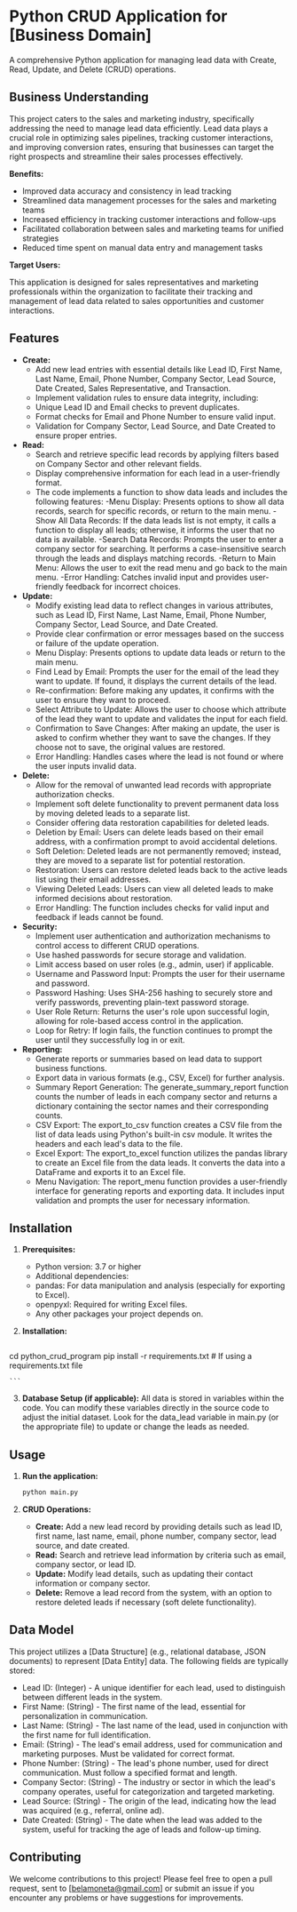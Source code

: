 # Python CRUD Application for [Business Domain]

A comprehensive Python application for managing lead data with Create, Read, Update, and Delete (CRUD) operations.

## Business Understanding

This project caters to the sales and marketing industry, specifically addressing the need to manage lead data efficiently. Lead data plays a crucial role in optimizing sales pipelines, tracking customer interactions, and improving conversion rates, ensuring that businesses can target the right prospects and streamline their sales processes effectively.

**Benefits:**

* Improved data accuracy and consistency in lead tracking
* Streamlined data management processes for the sales and marketing teams
* Increased efficiency in tracking customer interactions and follow-ups
* Facilitated collaboration between sales and marketing teams for unified strategies
* Reduced time spent on manual data entry and management tasks


**Target Users:**

This application is designed for sales representatives and marketing professionals within the organization to facilitate their tracking and management of lead data related to sales opportunities and customer interactions.

## Features

* **Create:**
    * Add new lead entries with essential details like Lead ID, First Name, Last Name, Email, Phone Number, Company Sector, Lead Source, Date Created, Sales Representative, and Transaction.
    * Implement validation rules to ensure data integrity, including:
    * Unique Lead ID and Email checks to prevent duplicates.
    * Format checks for Email and Phone Number to ensure valid input.
    * Validation for Company Sector, Lead Source, and Date Created to ensure proper entries.
* **Read:**
    * Search and retrieve specific lead records by applying filters based on Company Sector and other relevant fields.
    * Display comprehensive information for each lead in a user-friendly format.
    * The code implements a function to show data leads and includes the following features:
        -Menu Display: Presents options to show all data records, search for specific records, or return to the main menu.
        -Show All Data Records: If the data leads list is not empty, it calls a function to display all leads; otherwise, it informs the user that no data is available.
        -Search Data Records: Prompts the user to enter a company sector for searching. It performs a case-insensitive search through the leads and displays matching records.
        -Return to Main Menu: Allows the user to exit the read menu and go back to the main menu.
        -Error Handling: Catches invalid input and provides user-friendly feedback for incorrect choices.
* **Update:**
    * Modify existing lead data to reflect changes in various attributes, such as Lead ID, First Name, Last Name, Email, Phone Number, Company Sector, Lead Source, and Date Created.
    * Provide clear confirmation or error messages based on the success or failure of the update operation.
    - Menu Display: Presents options to update data leads or return to the main menu.
    - Find Lead by Email: Prompts the user for the email of the lead they want to update. If found, it displays the current details of the lead.
    - Re-confirmation: Before making any updates, it confirms with the user to ensure they want to proceed.
    - Select Attribute to Update: Allows the user to choose which attribute of the lead they want to update and validates the input for each field.
    - Confirmation to Save Changes: After making an update, the user is asked to confirm whether they want to save the changes. If they choose not to save, the original values are restored.
    - Error Handling: Handles cases where the lead is not found or where the user inputs invalid data.
* **Delete:**
    * Allow for the removal of unwanted lead records with appropriate authorization checks.
    * Implement soft delete functionality to prevent permanent data loss by moving deleted leads to a separate list.
    * Consider offering data restoration capabilities for deleted leads.
    - Deletion by Email: Users can delete leads based on their email address, with a confirmation prompt to avoid accidental deletions.
    - Soft Deletion: Deleted leads are not permanently removed; instead, they are moved to a separate list for potential restoration.
    - Restoration: Users can restore deleted leads back to the active leads list using their email addresses.
    - Viewing Deleted Leads: Users can view all deleted leads to make informed decisions about restoration.
    - Error Handling: The function includes checks for valid input and feedback if leads cannot be found.
* **Security:**
    * Implement user authentication and authorization mechanisms to control access to different CRUD operations.
    * Use hashed passwords for secure storage and validation.
    * Limit access based on user roles (e.g., admin, user) if applicable.
    - Username and Password Input: Prompts the user for their username and password.
    - Password Hashing: Uses SHA-256 hashing to securely store and verify passwords, preventing plain-text password storage.
    - User Role Return: Returns the user's role upon successful login, allowing for role-based access control in the application.
    - Loop for Retry: If login fails, the function continues to prompt the user until they successfully log in or exit.
* **Reporting:**
    * Generate reports or summaries based on lead data to support business functions.
    * Export data in various formats (e.g., CSV, Excel) for further analysis.
    - Summary Report Generation: The generate_summary_report function counts the number of leads in each company sector and returns a dictionary containing the sector names and their corresponding counts.
    - CSV Export: The export_to_csv function creates a CSV file from the list of data leads using Python's built-in csv module. It writes the headers and each lead's data to the file.
    - Excel Export: The export_to_excel function utilizes the pandas library to create an Excel file from the data leads. It converts the data into a DataFrame and exports it to an Excel file.
    - Menu Navigation: The report_menu function provides a user-friendly interface for generating reports and exporting data. It includes input validation and prompts the user for necessary information.

## Installation

1. **Prerequisites:**
    * Python version: 3.7 or higher
    * Additional dependencies:
    - pandas: For data manipulation and analysis (especially for exporting to Excel).
    - openpyxl: Required for writing Excel files.
    - Any other packages your project depends on.

2. **Installation:**
    ```git clone https://github.com/bayu-prasetya/python_crud_program.git
cd python_crud_program
pip install -r requirements.txt  # If using a requirements.txt file

    ```

3. **Database Setup (if applicable):**
    All data is stored in variables within the code. You can modify these variables directly in the source code to adjust the initial dataset.
Look for the data_lead variable in main.py (or the appropriate file) to update or change the leads as needed.
## Usage

1. **Run the application:**
    ```bash
    python main.py
    ```

2. **CRUD Operations:**
    * **Create:** Add a new lead record by providing details such as lead ID, first name, last name, email, phone number, company sector, lead source, and date created.
    * **Read:** Search and retrieve lead information by criteria such as email, company sector, or lead ID.
    * **Update:** Modify lead details, such as updating their contact information or company sector.
    * **Delete:** Remove a lead record from the system, with an option to restore deleted leads if necessary (soft delete functionality).

## Data Model
This project utilizes a [Data Structure] (e.g., relational database, JSON documents) to represent [Data Entity] data. The following fields are typically stored:
   * Lead ID: (Integer) - A unique identifier for each lead, used to distinguish between different leads in the system.
   * First Name: (String) - The first name of the lead, essential for personalization in communication.
   * Last Name: (String) - The last name of the lead, used in conjunction with the first name for full identification.
   * Email: (String) - The lead's email address, used for communication and marketing purposes. Must be validated for correct format.
   * Phone Number: (String) - The lead's phone number, used for direct communication. Must follow a specified format and length.
   * Company Sector: (String) - The industry or sector in which the lead's company operates, useful for categorization and targeted marketing.
   * Lead Source: (String) - The origin of the lead, indicating how the lead was acquired (e.g., referral, online ad).
   * Date Created: (String) - The date when the lead was added to the system, useful for tracking the age of leads and follow-up timing.

## Contributing
We welcome contributions to this project! Please feel free to open a pull request, sent to [belamoneta@gmail.com] or submit an issue if you encounter any problems or have suggestions for improvements.

